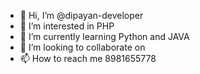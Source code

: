 - 👋 Hi, I’m @dipayan-developer 
- 👀 I’m interested in PHP
- 🌱 I’m currently learning Python and JAVA
- 💞️ I’m looking to collaborate on 
- 📫 How to reach me 8981655778

<!---
dipayan-developer/dipayan-developer is a ✨ special ✨ repository because its `README.md` (this file) appears on your GitHub profile.
You can click the Preview link to take a look at your changes.
--->
